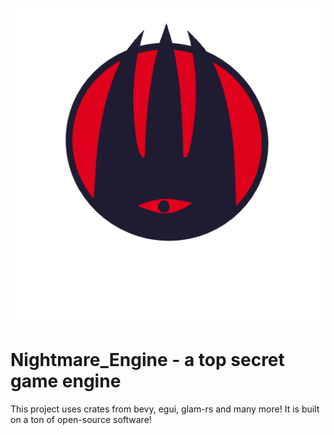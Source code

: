 ![Logo](engine_assets\images\nightmare_engine_logo.png)


  <h1>Nightmare_Engine - a top secret game engine</h1>
  This project uses crates from bevy, egui, glam-rs and many more! It is built on a ton of open-source software!
